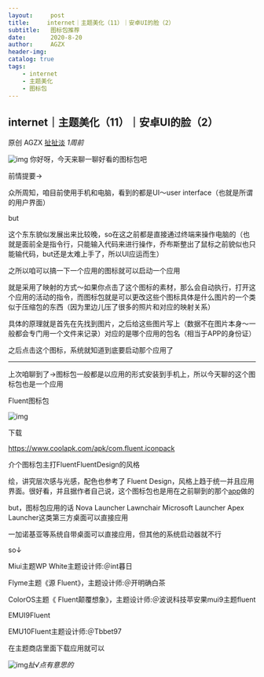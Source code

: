 ```yaml
---
layout:     post
title:     internet｜主题美化（11）｜安卓UI的脸（2）
subtitle:   图标包推荐
date:       2020-8-20
author:     AGZX
header-img: 
catalog: true
tags:
    - internet
    - 主题美化
    - 图标包
---
```


## internet｜主题美化（11）｜安卓UI的脸（2）

原创 AGZX [扯扯淡](javascript:void(0);) *1周前*

![img](https://mmbiz.qpic.cn/mmbiz_gif/tMsLbdfwxoM12GmQGZYFy7azn1RM2Izncuqicg2azuCibJyPB4QUKslUmRtlYYXibScaxKCGx7ebczkJLq5mQWhJg/640?wx_fmt=gif&tp=webp&wxfrom=5&wx_lazy=1)
你好呀，今天来聊一聊好看的图标包吧

前情提要→

众所周知，咱目前使用手机和电脑，看到的都是UI～user interface（也就是所谓的用户界面）

but

这个东东貌似发展出来比较晚，so在这之前都是直接通过终端来操作电脑的（也就是面前全是指令行，只能输入代码来进行操作，乔布斯整出了鼠标之前貌似也只能输代码，but还是太难上手了，所以UI应运而生）

之所以咱可以搞一下一个应用的图标就可以启动一个应用

就是采用了映射的方式～如果你点击了这个图标的素材，那么会自动执行，打开这个应用的活动的指令，而图标包就是可以更改这些个图标具体是什么图片的一个类似于压缩包的东西（因为里边儿压了很多的照片和对应的映射关系）

具体的原理就是首先在先找到图片，之后给这些图片写上（数据不在图片本身～一般都会专门用一个文件来记录）对应的是哪个应用的包名（相当于APP的身份证）

之后点击这个图标，系统就知道到底要启动那个应用了



------

上次咱聊到了→图标包一般都是以应用的形式安装到手机上，所以今天聊的这个图标包也是一个应用

Fluent图标包

![img](https://mmbiz.qpic.cn/mmbiz_jpg/tMsLbdfwxoPWDWHgSLufMFlZXml768jKOibuoA0Q2l1nqvsU0DItdick7icHm99w4WgLnTnfyPTxUvlq5vC7DiccfQ/640?wx_fmt=jpeg&tp=webp&wxfrom=5&wx_lazy=1&wx_co=1)



下载

https://www.coolapk.com/apk/com.fluent.iconpack

介个图标包主打FluentFluentDesign的风格

绘，讲究层次感与光感，配色也参考了 Fluent Design，风格上趋于统一并且应用界面。很好看，并且据作者自己说，这个图标包也是用在之前聊到的那个[app](https://mp.weixin.qq.com/s?__biz=MzI4Nzc2MzA3OQ==&mid=2247484288&idx=1&sn=58740a086003f313a1e1881784a06c1b&scene=21#wechat_redirect)做的

but，图标包应用的话 Nova Launcher Lawnchair Microsoft Launcher Apex Launcher这类第三方桌面可以直接应用

一加诺基亚等系统自带桌面可以直接应用，但其他的系统启动器就不行

so↓

Miui主题WP White主题设计师:＠int暮日

 Flyme主题《源 Fluent》，主题设计师:＠开明确白茶

 ColorOS主题《 Fluent颠覆想象》，主题设计师:＠波说科技苹安果mui9主题fluent

EMUI9FIuent

EMU10FIuent主题设计师:＠Tbbet97

在主题商店里面下载应用就可以



![img](https://mmbiz.qpic.cn/mmbiz_jpg/tMsLbdfwxoPvhibcLnC5hTcXqKITTp19Os0eaE28ibFHd1diborCdq4BOb32R37jcoPQmJibxk3ibbS3xQp2L4TXicvg/640?wx_fmt=jpeg&tp=webp&wxfrom=5&wx_lazy=1&wx_co=1)*扯√点有意思的*



